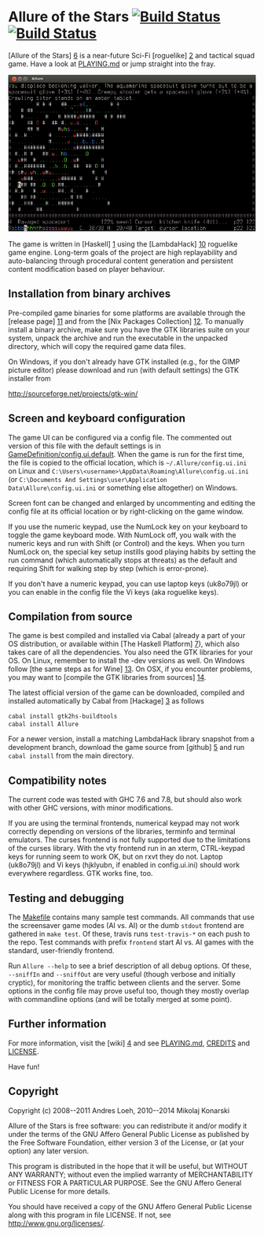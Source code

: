 Allure of the Stars [![Build Status](https://travis-ci.org/AllureOfTheStars/Allure.svg?branch=master)](https://travis-ci.org/AllureOfTheStars/Allure)[![Build Status](https://drone.io/github.com/AllureOfTheStars/Allure/status.png)](https://drone.io/github.com/AllureOfTheStars/Allure/latest)
===================

[Allure of the Stars] [6] is a near-future Sci-Fi [roguelike] [2]
and tactical squad game. Have a look at [PLAYING.md](GameDefinition/PLAYING.md)
or jump straight into the fray.

![gameplay screenshot](GameDefinition/screenshot.png?raw=true)

The game is written in [Haskell] [1] using the [LambdaHack] [10]
roguelike game engine. Long-term goals of the project are high
replayability and auto-balancing through procedural content generation
and persistent content modification based on player behaviour.


Installation from binary archives
---------------------------------

Pre-compiled game binaries for some platforms are available through
the [release page] [11] and from the [Nix Packages Collection] [12].
To manually install a binary archive, make sure you have the GTK
libraries suite on your system, unpack the archive and run the executable
in the unpacked directory, which will copy the required game data files.

On Windows, if you don't already have GTK installed (e.g., for the GIMP
picture editor) please download and run (with default settings)
the GTK installer from

http://sourceforge.net/projects/gtk-win/


Screen and keyboard configuration
---------------------------------

The game UI can be configured via a config file.
The commented out version of this file with the default settings is in
[GameDefinition/config.ui.default](GameDefinition/config.ui.default).
When the game is run for the first time, the file is copied to the official
location, which is `~/.Allure/config.ui.ini` on Linux and
`C:\Users\<username>\AppData\Roaming\Allure\config.ui.ini`
(or `C:\Documents And Settings\user\Application Data\Allure\config.ui.ini`
or something else altogether) on Windows.

Screen font can be changed and enlarged by uncommenting and editing
the config file at its official location or by right-clicking
on the game window.

If you use the numeric keypad, use the NumLock key on your keyboard
to toggle the game keyboard mode. With NumLock off, you walk with the numeric
keys and run with Shift (or Control) and the keys. When you turn NumLock on,
the special key setup instills good playing habits by setting the run
command (which automatically stops at threats) as the default
and requiring Shift for walking step by step (which is error-prone).

If you don't have a numeric keypad, you can use laptop keys (uk8o79jl)
or you can enable in the config file the Vi keys (aka roguelike keys).


Compilation from source
-----------------------

The game is best compiled and installed via Cabal (already a part
of your OS distribution, or available within [The Haskell Platform] [7]),
which also takes care of all the dependencies. You also need
the GTK libraries for your OS. On Linux, remember to install the -dev
versions as well. On Windows follow [the same steps as for Wine] [13].
On OSX, if you encounter problems, you may want to
[compile the GTK libraries from sources] [14].

The latest official version of the game can be downloaded,
compiled and installed automatically by Cabal from [Hackage] [3] as follows

    cabal install gtk2hs-buildtools
    cabal install Allure

For a newer version, install a matching LambdaHack library snapshot
from a development branch, download the game source from [github] [5]
and run `cabal install` from the main directory.

Compatibility notes
-------------------

The current code was tested with GHC 7.6 and 7.8,
but should also work with other GHC versions, with minor modifications.

If you are using the terminal frontends, numerical keypad may not work
correctly depending on versions of the libraries, terminfo and terminal
emulators. The curses frontend is not fully supported due to the limitations
of the curses library. With the vty frontend run in an xterm,
CTRL-keypad keys for running seem to work OK, but on rxvt they do not.
Laptop (uk8o79jl) and Vi keys (hjklyubn, if enabled in config.ui.ini)
should work everywhere regardless. GTK works fine, too.


Testing and debugging
---------------------

The [Makefile](Makefile) contains many sample test commands.
All commands that use the screensaver game modes (AI vs. AI)
or the dumb `stdout` frontend are gathered in `make test`.
Of these, travis runs `test-travis-*` on each push to the repo.
Test commands with prefix `frontend` start AI vs. AI games
with the standard, user-friendly frontend.

Run `Allure --help` to see a brief description of all debug options.
Of these, `--sniffIn` and `--sniffOut` are very useful (though verbose
and initially cryptic), for monitoring the traffic between clients
and the server. Some options in the config file may prove useful too,
though they mostly overlap with commandline options (and will be totally
merged at some point).


Further information
-------------------

For more information, visit the [wiki] [4]
and see [PLAYING.md](GameDefinition/PLAYING.md), [CREDITS](CREDITS)
and [LICENSE](LICENSE).

Have fun!


Copyright
---------

Copyright (c) 2008--2011 Andres Loeh, 2010--2014 Mikolaj Konarski

Allure of the Stars is free software: you can redistribute it and/or modify
it under the terms of the GNU Affero General Public License as published by
the Free Software Foundation, either version 3 of the License, or
(at your option) any later version.

This program is distributed in the hope that it will be useful,
but WITHOUT ANY WARRANTY; without even the implied warranty of
MERCHANTABILITY or FITNESS FOR A PARTICULAR PURPOSE. See the
GNU Affero General Public License for more details.

You should have received a copy of the GNU Affero General Public License
along with this program in file LICENSE.
If not, see <http://www.gnu.org/licenses/>.



[1]: http://www.haskell.org/
[2]: http://roguebasin.roguelikedevelopment.org/index.php?title=Berlin_Interpretation
[3]: http://hackage.haskell.org/package/Allure
[4]: https://github.com/AllureOfTheStars/Allure/wiki
[5]: http://github.com/AllureOfTheStars/Allure
[6]: http://allureofthestars.com
[7]: http://www.haskell.org/platform

[10]: http://github.com/LambdaHack/LambdaHack
[11]: https://github.com/AllureOfTheStars/Allure/releases/latest
[12]: http://hydra.cryp.to/search?query=Allure
[13]: http://www.haskell.org/haskellwiki/GHC_under_Wine#Code_that_uses_gtk2hs
[14]: http://www.edsko.net/2014/04/27/haskell-including-gtk-on-mavericks

